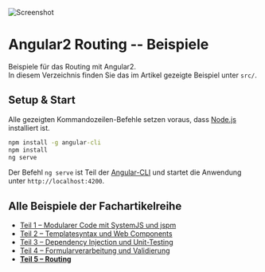 ![Screenshot](shield-with-beta.png)

# Angular2 Routing -- Beispiele

Beispiele für das Routing mit Angular2.  
In diesem Verzeichnis finden Sie das im Artikel gezeigte Beispiel unter `src/`.

## Setup & Start

Alle gezeigten Kommandozeilen-Befehle setzen voraus, dass [Node.js](https://nodejs.org/) installiert ist.

```cmd
npm install -g angular-cli
npm install
ng serve
```

Der Befehl `ng serve` ist Teil der [Angular-CLI](https://github.com/angular/angular-cli) und startet die Anwendung unter `http://localhost:4200`. 

## Alle Beispiele der Fachartikelreihe

* [Teil 1 – Modularer Code mit SystemJS und jspm](https://github.com/Angular2Buch/angular2-module)
* [Teil 2 – Templatesyntax und Web Components](https://github.com/Angular2Buch/angular2-template-syntax)
* [Teil 3 – Dependency Injection und Unit-Testing](https://github.com/Angular2Buch/angular2-testing)
* [Teil 4 – Formularverarbeitung und Validierung](https://github.com/Angular2Buch/angular2-forms)
* __[Teil 5 – Routing](https://github.com/Angular2Buch/angular2-routing)__ 